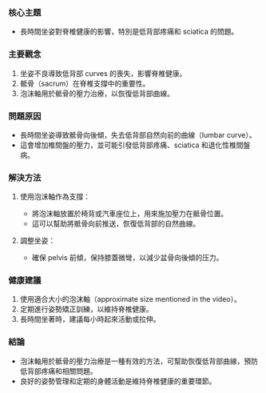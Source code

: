### 核心主題  
- 長時間坐姿對脊椎健康的影響，特別是低背部疼痛和 sciatica 的問題。

### 主要觀念  
1. 坐姿不良導致低背部 curves 的喪失，影響脊椎健康。  
2. 骶骨（sacrum）在脊椎支撐中的重要性。  
3. 泡沫軸用於骶骨的壓力治療，以恢復低背部曲線。  

### 問題原因  
- 長時間坐姿導致骶骨向後傾，失去低背部自然向前的曲線（lumbar curve）。  
- 這會增加椎間盤的壓力，並可能引發低背部疼痛、sciatica 和退化性椎間盤病。  

### 解決方法  
1. 使用泡沫軸作為支撐：  
   - 將泡沫軸放置於椅背或汽車座位上，用來施加壓力在骶骨位置。  
   - 這可以幫助將骶骨向前推送，恢復低背部的自然曲線。  

2. 調整坐姿：  
   - 確保 pelvis 前傾，保持膝蓋微彎，以減少盆骨向後傾的压力。  

### 健康建議  
1. 使用適合大小的泡沫軸（approximate size mentioned in the video）。  
2. 定期進行姿勢矯正訓練，以維持脊椎健康。  
3. 長時間坐著時，建議每小時起來活動或拉伸。  

### 結論  
- 泡沫軸用於骶骨的壓力治療是一種有效的方法，可幫助恢復低背部曲線，預防低背部疼痛和相關問題。  
- 良好的姿勢管理和定期的身體活動是維持脊椎健康的重要環節。